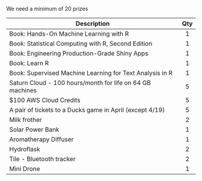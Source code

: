 We need a minimum of 20 prizes

| **Description** |**Qty**|
|-----------------|:----:|
| Book: Hands-On Machine Learning with R| 1 | 
| Book: Statistical Computing with R, Second Edition | 1 |
| Book: Engineering Production-Grade Shiny Apps | 1 |
| Book: Learn R | 1 |
| Book: Supervised Machine Learning for Text Analysis in R | 1 |
| Saturn Cloud - 100 hours/month for life on 64 GB machines | 5 |
| $100 AWS Cloud Credits | 5 |
| A pair of tickets to a Ducks game in April (except 4/19) | 5 |
| Milk frother | 2 |
| Solar Power Bank | 1 |
| Aromatherapy Diffuser | 1 |
| Hydroflask | 2 |
| Tile - Bluetooth tracker | 2 |
| Mini Drone | 1 |
